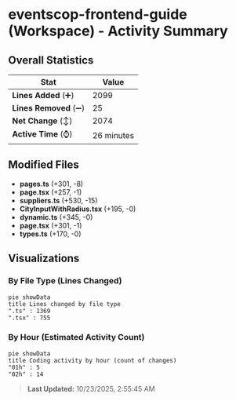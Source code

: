 # eventscop-frontend-guide (Workspace) - Activity Summary 

## Overall Statistics

| Stat                   | Value                                                             |
| ---------------------- | ----------------------------------------------------------------- |
| **Lines Added** (➕)   | 2099                                          |
| **Lines Removed** (➖) | 25                                        |
| **Net Change** (↕)    | 2074                |
| **Active Time** (⌚)   | 26 minutes |


## Modified Files
- **pages.ts** (+301, -8)
- **page.tsx** (+257, -1)
- **suppliers.ts** (+530, -15)
- **CityInputWithRadius.tsx** (+195, -0)
- **dynamic.ts** (+345, -0)
- **page.tsx** (+301, -1)
- **types.ts** (+170, -0)

## Visualizations

### By File Type (Lines Changed)

```mermaid
pie showData
title Lines changed by file type
".ts" : 1369
".tsx" : 755
```

### By Hour (Estimated Activity Count)

```mermaid
pie showData
title Coding activity by hour (count of changes)
"01h" : 5
"02h" : 14
```


> **Last Updated:** 10/23/2025, 2:55:45 AM